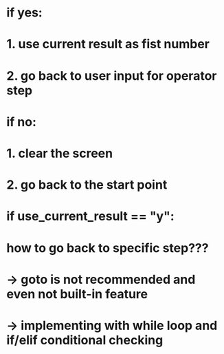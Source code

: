   # if yes: 
  # 1. use current result as fist number
  # 2. go back to user input for operator step
  # if no:
  # 1. clear the screen
  # 2. go back to the start point

  # if use_current_result == "y":

  # how to go back to specific step???
  # -> goto is not recommended and even not built-in feature
  # -> implementing with while loop and if/elif conditional checking